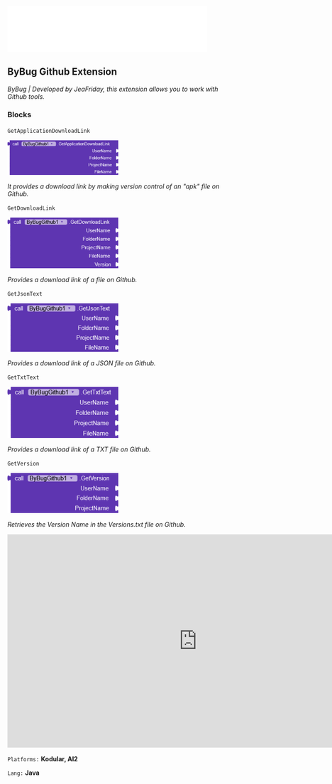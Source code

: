 

[<img src="https://github.com/JeaFrid/ByBugGithub/blob/main/Assets/kodular-community.png?raw=true" width="450"/>](https://github.com/JeaFrid/ByBugGithub/blob/main/Assets/kodular-community.png?raw=true)
## **ByBug Github Extension**
_ByBug | Developed by JeaFriday, this extension allows you to work with Github tools._

### **Blocks**

`GetApplicationDownloadLink`

[<img src="https://github.com/JeaFrid/ByBugGithub/blob/main/Blocks/GetApplicationDownloadLink.png?raw=true" width="250"/>]()

*It provides a download link by making version control of an "apk" file on Github.*


`GetDownloadLink`

[<img src="https://github.com/JeaFrid/ByBugGithub/blob/main/Blocks/GetDownloadLink.png?raw=true" width="250"/>]()

*Provides a download link of a file on Github.*

`GetJsonText`

[<img src="https://github.com/JeaFrid/ByBugGithub/blob/main/Blocks/GetJsonText.png?raw=true" width="250"/>]()

*Provides a download link of a JSON file on Github.*

`GetTxtText`

[<img src="https://github.com/JeaFrid/ByBugGithub/blob/main/Blocks/GetTxtText.png?raw=true" width="250"/>]()

*Provides a download link of a TXT file on Github.*

`GetVersion`

[<img src="https://github.com/JeaFrid/ByBugGithub/blob/main/Blocks/GetVersion.png?raw=true" width="250"/>]()

*Retrieves the Version Name in the Versions.txt file on Github.*

<iframe width="853" height="480" src="https://www.youtube.com/embed/DHqdeB8Sjn8" title="GITHUB ILE KODULAR UYGULAMASINDA SÜRÜM KONTROLÜ YAPARAK UYGULAMA GÜNCELLEME!" frameborder="0" allow="accelerometer; autoplay; clipboard-write; encrypted-media; gyroscope; picture-in-picture" allowfullscreen></iframe>





`Platforms:` **Kodular, AI2**

`Lang:` **Java**
